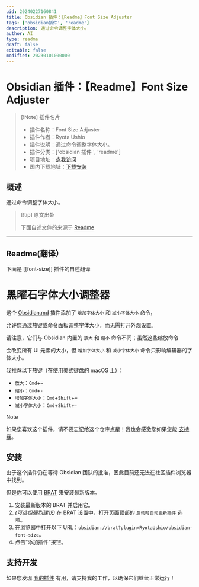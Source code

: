 ```yaml
---
uid: 20240227160841
title: Obsidian 插件：【Readme】Font Size Adjuster
tags: ['obsidian插件', 'readme']
description: 通过命令调整字体大小。
author: AI
type: readme
draft: false
editable: false
modified: 20230101000000
---
```


# Obsidian 插件：【Readme】Font Size Adjuster

> [!Note] 插件名片
> - 插件名称：Font Size Adjuster
> - 插件作者：Ryota Ushio
> - 插件说明：通过命令调整字体大小。
> - 插件分类：['obsidian 插件 ', 'readme']
> - 项目地址：[点我访问](https://github.com/RyotaUshio/obsidian-font-size)
> - 国内下载地址：[下载安装](https://pkmer.cn/products/plugin/pluginMarket/?font-size)

## 概述

通过命令调整字体大小。

> [!tip] 原文出处
>
>下面自述文件的来源于 [Readme](https://ghproxy.net/https://raw.githubusercontent.com/RyotaUshio/obsidian-font-size/main/README.md)

---

## Readme(翻译）

下面是 [[font-size]] 插件的自述翻译

# 黑曜石字体大小调整器

这个 [Obsidian.md](https://obsidian.md) 插件添加了 `增加字体大小` 和 `减小字体大小` 命令，

允许您通过热键或命令面板调整字体大小，而无需打开外观设置。

请注意，它们与 Obsidian 内置的 `放大` 和 `缩小` 命令不同；虽然这些缩放命令

会改变所有 UI 元素的大小，但 `增加字体大小` 和 `减小字体大小` 命令只影响编辑器的字体大小。

我推荐以下热键（在使用美式键盘的 macOS 上）：

- `放大`：`Cmd`+`=`
- `缩小`：`Cmd`+`-`
- `增加字体大小`：`Cmd`+`Shift`+`=`
- `减小字体大小`：`Cmd`+`Shift`+`-`

> [!note]
> 如果您喜欢这个插件，请不要忘记给这个仓库点星！我也会感激您如果您能 [支持我](#support-development)。

## 安装

由于这个插件仍在等待 Obsidian 团队的批准，因此目前还无法在社区插件浏览器中找到。

但是你可以使用 [BRAT](https://github.com/TfTHacker/obsidian42-brat) 来安装最新版本。

1. 安装最新版本的 BRAT 并启用它。
2. _(可选但强烈建议)_ 在 BRAT 设置中，打开页面顶部的 `启动时自动更新插件` 选项。
3. 在浏览器中打开以下 URL：`obsidian://brat?plugin=RyotaUshio/obsidian-font-size`。
4. 点击“添加插件”按钮。

## 支持开发

如果您发现 [我的插件](https://ryotaushio.github.io/the-hobbyist-dev/) 有用，请支持我的工作，以确保它们继续正常运行！
